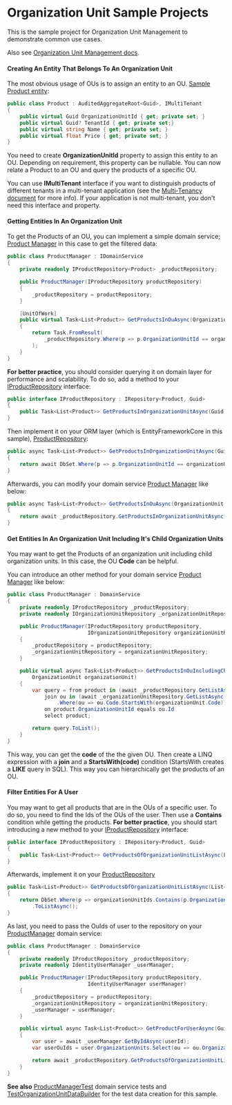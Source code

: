 # Organization Unit Sample Projects

This is the sample project for Organization Unit Management to demonstrate common use cases. 

Also see [Organization Unit Management docs](https://github.com/abpframework/abp/blob/dev/docs/en/Modules/Organization-Units.md).



#### Creating An Entity That Belongs To An Organization Unit

The most obvious usage of OUs is to assign an entity to an OU. [Sample Product entity](https://github.com/abpframework/abp-samples/blob/master/OrganizationUnitSample/src/OrganizationUnitSample.Domain/Products/Product.cs):

```csharp
public class Product : AuditedAggregateRoot<Guid>, IMultiTenant
{
    public virtual Guid OrganizationUnitId { get; private set; }
    public virtual Guid? TenantId { get; private set;}
    public virtual string Name { get; private set; }
    public virtual float Price { get; private set; }
}
```

You need to create **OrganizationUnitId** property to assign this entity to an OU. Depending on requirement, this property can be nullable. You can now relate a Product to an OU and query the products of a specific OU.

You can use **IMultiTenant** interface if you want to distinguish products of different tenants in a multi-tenant application (see the [Multi-Tenancy document](https://github.com/abpframework/abp/blob/dev/docs/en/Multi-Tenancy.md) for more info). If your application is not multi-tenant, you don't need this interface and property.

#### Getting Entities In An Organization Unit

To get the Products of an OU, you can implement a simple domain service; [Product Manager](https://github.com/abpframework/abp-samples/blob/master/OrganizationUnitSample/src/OrganizationUnitSample.Domain/Products/ProductManager.cs) in this case to get the filtered data:

```csharp
public class ProductManager : IDomainService
{
    private readonly IProductRepository<Product> _productRepository;

    public ProductManager(IProductRepository productRepository)
    {
        _productRepository = productRepository;
    }

    [UnitOfWork]
    public virtual Task<List<Product>> GetProductsInOuAsync(OrganizationUnit organizationUnit)
    {
        return Task.FromResult(
            _productRepository.Where(p => p.OrganizationUnitId == organizationUnit.Id).ToList()
        );
    }               
}
```

**For better practice**, you should consider querying it on domain layer for performance and scalability. To do so, add a method to your [IProductRepository](https://github.com/abpframework/abp-samples/blob/master/OrganizationUnitSample/src/OrganizationUnitSample.Domain/Products/IProductRepository.cs) interface:

```csharp
public interface IProductRepository : IRepository<Product, Guid>
{
    public Task<List<Product>> GetProductsInOrganizationUnitAsync(Guid organizationUnitId);
}
```

Then implement it on your ORM layer (which is EntityFrameworkCore in this sample), [ProductRepository](https://github.com/abpframework/abp-samples/blob/master/OrganizationUnitSample/src/OrganizationUnitSample.EntityFrameworkCore/Products/ProductRepository.cs):

```csharp
public async Task<List<Product>> GetProductsInOrganizationUnitAsync(Guid organizationUnitId)
{
    return await DbSet.Where(p => p.OrganizationUnitId == organizationUnitId).ToListAsync();
}
```

Afterwards, you can modify your domain service [Product Manager](https://github.com/abpframework/abp-samples/blob/master/OrganizationUnitSample/src/OrganizationUnitSample.Domain/Products/ProductManager.cs) like below:

```csharp
public async Task<List<Product>> GetProductsInOuAsync(OrganizationUnit organizationUnit)
{
	return await _productRepository.GetProductsInOrganizationUnitAsync(organizationUnit.Id);
}
```

#### Get Entities In An Organization Unit Including It's Child Organization Units

You may want to get the Products of an organization unit including child organization units. In this case, the OU **Code** can be helpful.

You can introduce an other method for your domain service [Product Manager](https://github.com/abpframework/abp-samples/blob/master/OrganizationUnitSample/src/OrganizationUnitSample.Domain/Products/ProductManager.cs) like below:

```csharp
public class ProductManager : DomainService
{
    private readonly IProductRepository _productRepository;
    private readonly IOrganizationUnitRepository _organizationUnitRepository;

    public ProductManager(IProductRepository productRepository,
                          IOrganizationUnitRepository organizationUnitRepository)
    {
        _productRepository = productRepository;
        _organizationUnitRepository = organizationUnitRepository;
    }

    public virtual async Task<List<Product>> GetProductsInOuIncludingChildrenAsync(
        OrganizationUnit organizationUnit)
    {
        var query = from product in (await _productRepository.GetListAsync())
            join ou in (await _organizationUnitRepository.GetListAsync())
            	.Where(ou => ou.Code.StartsWith(organizationUnit.Code)) 
            on product.OrganizationUnitId equals ou.Id
            select product;

        return query.ToList();
    }
}
```

This way, you can get the **code** of the the given OU. Then create a LINQ expression with a **join** and a **StartsWith(code)** condition (StartsWith creates a **LIKE** query in SQL). This way you can hierarchically get the products of an OU.

#### Filter Entities For A User

You may want to get all products that are in the OUs of a specific user. To do so, you need to find the Ids of the OUs of the user. Then use a **Contains** condition while getting the products. **For better practice**, you should start introducing a new method to your [IProductRepository](https://github.com/abpframework/abp-samples/blob/master/OrganizationUnitSample/src/OrganizationUnitSample.Domain/Products/IProductRepository.cs) interface:

```csharp
public interface IProductRepository : IRepository<Product, Guid>
{
    public Task<List<Product>> GetProductsOfOrganizationUnitListAsync(List<Guid> organizationUnitIds);
}
```

Afterwards, implement it on your [ProductRepository](https://github.com/abpframework/abp-samples/blob/master/OrganizationUnitSample/src/OrganizationUnitSample.EntityFrameworkCore/Products/ProductRepository.cs)

```csharp
public Task<List<Product>> GetProductsOfOrganizationUnitListAsync(List<Guid> organizationUnitIds)
{
    return DbSet.Where(p => organizationUnitIds.Contains(p.OrganizationUnitId))
        .ToListAsync();
}
```

As last, you need to pass the OuIds of user to the repository on your [ProductManager](https://github.com/abpframework/abp-samples/blob/master/OrganizationUnitSample/src/OrganizationUnitSample.Domain/Products/ProductManager.cs) domain service:

```csharp
public class ProductManager : DomainService
{
    private readonly IProductRepository _productRepository;
    private readonly IdentityUserManager _userManager;

    public ProductManager(IProductRepository productRepository,
                          IdentityUserManager userManager)
    {
        _productRepository = productRepository;
        _organizationUnitRepository = organizationUnitRepository;
        _userManager = userManager;
    }

    public virtual async Task<List<Product>> GetProductForUserAsync(Guid userId)
    {
        var user = await _userManager.GetByIdAsync(userId);
        var userOuIds = user.OrganizationUnits.Select(ou => ou.OrganizationUnitId);

        return await _productRepository.GetProductsOfOrganizationUnitListAsync(userOuIds.ToList());
    }
}
```

**See also** [ProductManagerTest](https://github.com/abpframework/abp-samples/blob/master/OrganizationUnitSample/test/OrganizationUnitSample.Domain.Tests/ProductManagerTest.cs) domain service tests and [TestOrganizationUnitDataBuilder](https://github.com/abpframework/abp-samples/blob/master/OrganizationUnitSample/test/OrganizationUnitSample.Domain.Tests/TestOrganizationUnitDataBuilder.cs) for the test data creation for this sample.